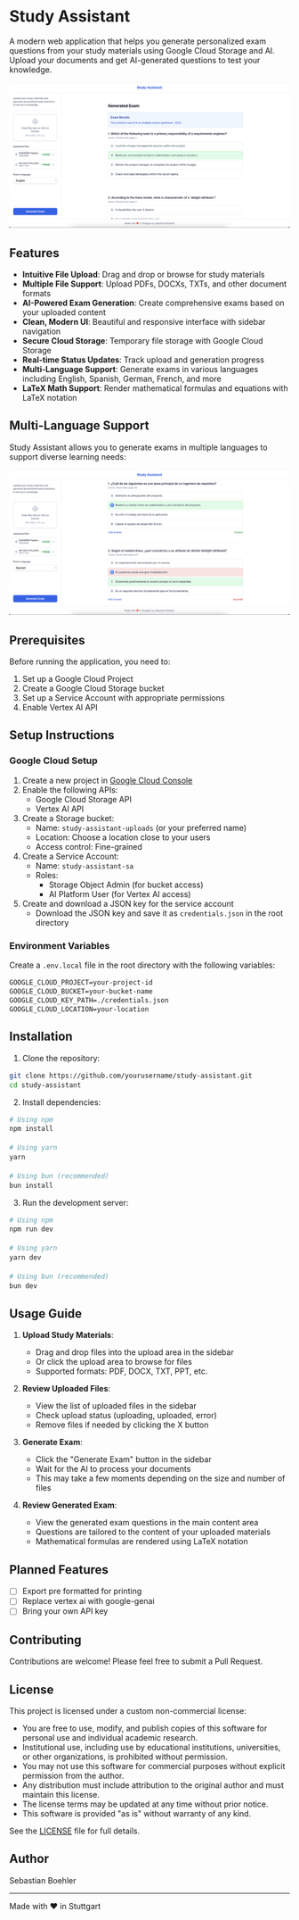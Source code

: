 # Study Assistant

A modern web application that helps you generate personalized exam questions from your study materials using Google Cloud Storage and AI. Upload your documents and get AI-generated questions to test your knowledge.

![Study Assistant Screenshot](/screenshots/image1.png)

## Features

- **Intuitive File Upload**: Drag and drop or browse for study materials
- **Multiple File Support**: Upload PDFs, DOCXs, TXTs, and other document formats
- **AI-Powered Exam Generation**: Create comprehensive exams based on your uploaded content
- **Clean, Modern UI**: Beautiful and responsive interface with sidebar navigation
- **Secure Cloud Storage**: Temporary file storage with Google Cloud Storage
- **Real-time Status Updates**: Track upload and generation progress
- **Multi-Language Support**: Generate exams in various languages including English, Spanish, German, French, and more
- **LaTeX Math Support**: Render mathematical formulas and equations with LaTeX notation

## Multi-Language Support

Study Assistant allows you to generate exams in multiple languages to support diverse learning needs:

![Spanish Exam Example](/screenshots/spanish.png)

## Prerequisites

Before running the application, you need to:

1. Set up a Google Cloud Project
2. Create a Google Cloud Storage bucket
3. Set up a Service Account with appropriate permissions
4. Enable Vertex AI API

## Setup Instructions

### Google Cloud Setup

1. Create a new project in [Google Cloud Console](https://console.cloud.google.com/)
2. Enable the following APIs:
   - Google Cloud Storage API
   - Vertex AI API
3. Create a Storage bucket:
   - Name: `study-assistant-uploads` (or your preferred name)
   - Location: Choose a location close to your users
   - Access control: Fine-grained
4. Create a Service Account:
   - Name: `study-assistant-sa`
   - Roles:
     - Storage Object Admin (for bucket access)
     - AI Platform User (for Vertex AI access)
5. Create and download a JSON key for the service account
   - Download the JSON key and save it as `credentials.json` in the root directory

### Environment Variables

Create a `.env.local` file in the root directory with the following variables:

```env
GOOGLE_CLOUD_PROJECT=your-project-id
GOOGLE_CLOUD_BUCKET=your-bucket-name
GOOGLE_CLOUD_KEY_PATH=./credentials.json
GOOGLE_CLOUD_LOCATION=your-location
```

## Installation

1. Clone the repository:

```bash
git clone https://github.com/yourusername/study-assistant.git
cd study-assistant
```

2. Install dependencies:

```bash
# Using npm
npm install

# Using yarn
yarn

# Using bun (recommended)
bun install
```

3. Run the development server:

```bash
# Using npm
npm run dev

# Using yarn
yarn dev

# Using bun (recommended)
bun dev
```

## Usage Guide

1. **Upload Study Materials**:

   - Drag and drop files into the upload area in the sidebar
   - Or click the upload area to browse for files
   - Supported formats: PDF, DOCX, TXT, PPT, etc.

2. **Review Uploaded Files**:

   - View the list of uploaded files in the sidebar
   - Check upload status (uploading, uploaded, error)
   - Remove files if needed by clicking the X button

3. **Generate Exam**:

   - Click the "Generate Exam" button in the sidebar
   - Wait for the AI to process your documents
   - This may take a few moments depending on the size and number of files

4. **Review Generated Exam**:
   - View the generated exam questions in the main content area
   - Questions are tailored to the content of your uploaded materials
   - Mathematical formulas are rendered using LaTeX notation

## Planned Features

- [ ] Export pre formatted for printing
- [ ] Replace vertex ai with google-genai
- [ ] Bring your own API key

## Contributing

Contributions are welcome! Please feel free to submit a Pull Request.

## License

This project is licensed under a custom non-commercial license:

- You are free to use, modify, and publish copies of this software for personal use and individual academic research.
- Institutional use, including use by educational institutions, universities, or other organizations, is prohibited without permission.
- You may not use this software for commercial purposes without explicit permission from the author.
- Any distribution must include attribution to the original author and must maintain this license.
- The license terms may be updated at any time without prior notice.
- This software is provided "as is" without warranty of any kind.

See the [LICENSE](LICENSE) file for full details.

## Author

Sebastian Boehler

---

Made with ❤️ in Stuttgart
